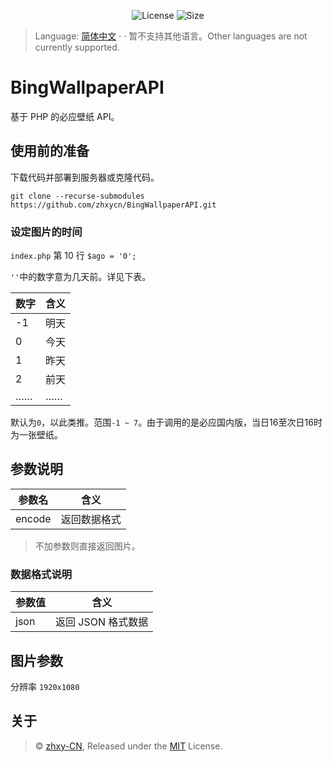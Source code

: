 <p align="center">
  <img alt="License" src="https://img.shields.io/github/license/zhxycn/BingWallpaperAPI">
  <img alt="Size" src="https://img.shields.io/github/languages/code-size/zhxycn/BingWallpaperAPI">
</p>

>Language: [简体中文](./README.md)  · · 暂不支持其他语言。Other languages are not currently supported.

# BingWallpaperAPI
基于 PHP 的必应壁纸 API。

## 使用前的准备
下载代码并部署到服务器或克隆代码。
```
git clone --recurse-submodules https://github.com/zhxycn/BingWallpaperAPI.git
```

### 设定图片的时间
`index.php` 第 10 行 `$ago = '0'; `

`''`中的数字意为几天前。详见下表。

数字|含义
-|-
-1|明天
0|今天
1|昨天
2|前天
……|……

默认为`0`，以此类推。范围`-1 ~ 7`。由于调用的是必应国内版，当日16至次日16时为一张壁纸。

## 参数说明
参数名|含义
-|-
encode|返回数据格式

>不加参数则直接返回图片。

### 数据格式说明
参数值|含义
-|-
json|返回 JSON 格式数据

## 图片参数
分辨率 `1920x1080`

## 关于
>© [zhxy-CN](https://github.com/zhxycn), Released under the [MIT](./LICENSE) License.
